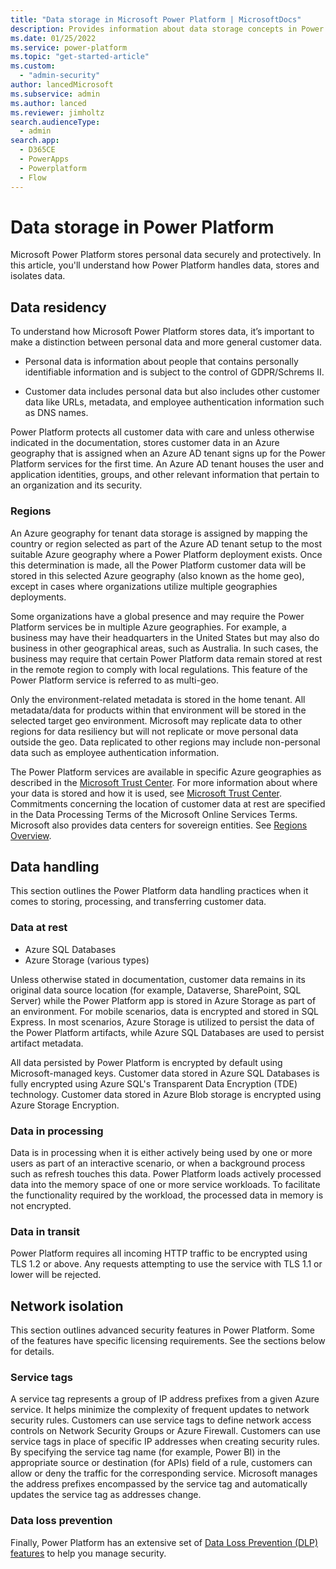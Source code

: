 ```yaml
---
title: "Data storage in Microsoft Power Platform | MicrosoftDocs"
description: Provides information about data storage concepts in Power Platform.
ms.date: 01/25/2022
ms.service: power-platform
ms.topic: "get-started-article"
ms.custom: 
  - "admin-security"
author: lancedMicrosoft
ms.subservice: admin
ms.author: lanced
ms.reviewer: jimholtz
search.audienceType: 
  - admin
search.app:
  - D365CE
  - PowerApps
  - Powerplatform
  - Flow
---
```

# Data storage in Power Platform

Microsoft Power Platform stores personal data securely and protectively. In this article, you'll understand how Power Platform handles data, stores and isolates data.

## Data residency

To understand how Microsoft Power Platform stores data, it’s important to make a distinction between personal data and more general customer data.

- Personal data is information about people that contains personally identifiable information and is subject to the control of GDPR/Schrems II.  

- Customer data includes personal data but also includes other customer data like URLs, metadata, and employee authentication information such as DNS names.

Power Platform protects all customer data with care and unless otherwise indicated in the documentation, stores customer data in an Azure geography that is assigned when an Azure AD tenant signs up for the Power Platform services for the first time. An Azure AD tenant houses the user and application identities, groups, and other relevant information that pertain to an organization and its security.

### Regions

An Azure geography for tenant data storage is assigned by mapping the country or region selected as part of the Azure AD tenant setup to the most suitable Azure geography where a Power Platform deployment exists. Once this determination is made, all the Power Platform customer data will be stored in this selected Azure geography (also known as the home geo), except in cases where organizations utilize multiple geographies deployments.


Some organizations have a global presence and may require the Power Platform services be in multiple Azure geographies. For example, a business may have their headquarters in the United States but may also do business in other geographical areas, such as Australia. In such cases, the business may require that certain Power Platform data remain stored at rest in the remote region to comply with local regulations. This feature of the Power Platform service is referred to as multi-geo.

Only the environment-related metadata is stored in the home tenant. All metadata/data for products within that environment will be stored in the selected target geo environment. Microsoft may replicate data to other regions for data resiliency but will not replicate or move personal data outside the geo. Data replicated to other regions may include non-personal data such as employee authentication information.

The Power Platform services are available in specific Azure geographies as described in the [Microsoft Trust Center](https://www.microsoft.com/trustcenter). For more information about where your data is stored and how it is used, see [Microsoft Trust Center](https://www.microsoft.com/trustcenter). Commitments concerning the location of customer data at rest are specified in the Data Processing Terms of the Microsoft Online Services Terms. Microsoft also provides data centers for sovereign entities. See [Regions Overview](../regions-overview.md). 

## Data handling

This section outlines the Power Platform data handling practices when it comes to storing, processing, and transferring customer data.

### Data at rest

- Azure SQL Databases
- Azure Storage (various types)

Unless otherwise stated in documentation, customer data remains in its original data source location (for example, Dataverse, SharePoint, SQL Server) while the Power Platform app is stored in Azure Storage as part of an environment. For mobile scenarios, data is encrypted and stored in SQL Express. In most scenarios, Azure Storage is utilized to persist the data of the Power Platform artifacts, while Azure SQL Databases are used to persist artifact metadata.

All data persisted by Power Platform is encrypted by default using Microsoft-managed keys. Customer data stored in Azure SQL Databases is fully encrypted using Azure SQL's Transparent Data Encryption (TDE) technology. Customer data stored in Azure Blob storage is encrypted using Azure Storage Encryption. 

### Data in processing

Data is in processing when it is either actively being used by one or more users as part of an interactive scenario, or when a background process such as refresh touches this data. Power Platform loads actively processed data into the memory space of one or more service workloads. To facilitate the functionality required by the workload, the processed data in memory is not encrypted.

### Data in transit

Power Platform requires all incoming HTTP traffic to be encrypted using TLS 1.2 or above. Any requests attempting to use the service with TLS 1.1 or lower will be rejected.

## Network isolation

This section outlines advanced security features in Power Platform. Some of the features have specific licensing requirements. See the sections below for details.

### Service tags

A service tag represents a group of IP address prefixes from a given Azure service. It helps minimize the complexity of frequent updates to network security rules. Customers can use service tags to define network access controls on Network Security Groups or Azure Firewall. Customers can use service tags in place of specific IP addresses when creating security rules. By specifying the service tag name (for example, Power BI) in the appropriate source or destination (for APIs) field of a rule, customers can allow or deny the traffic for the corresponding service. Microsoft manages the address prefixes encompassed by the service tag and automatically updates the service tag as addresses change.

### Data loss prevention

Finally, Power Platform has an extensive set of [Data Loss Prevention (DLP) features](../prevent-data-loss.md) to help you manage security.  


